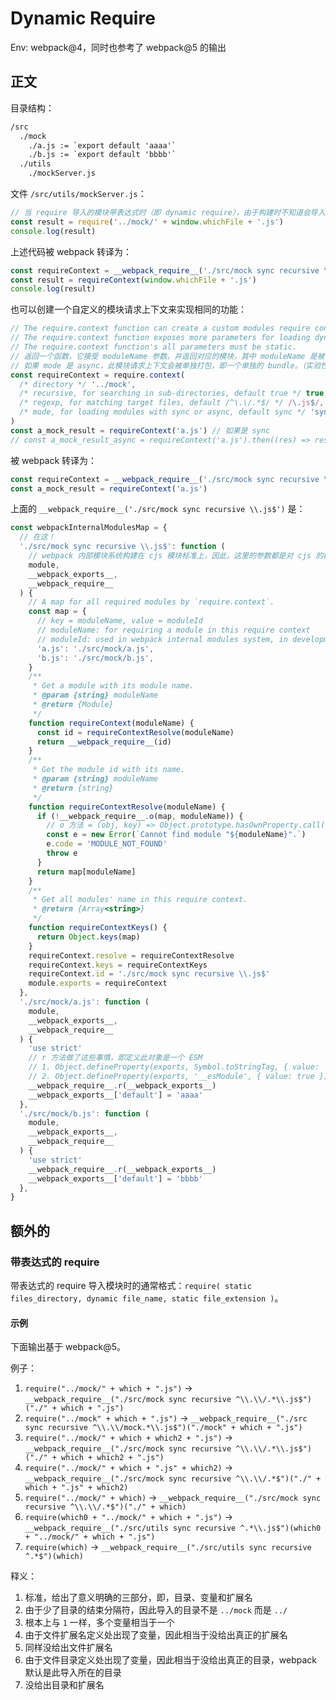 # Dynamic Require

Env: webpack@4，同时也参考了 webpack@5 的输出

## 正文

目录结构：

```txt
/src
  ./mock
    ./a.js := `export default 'aaaa'`
    ./b.js := `export default 'bbbb'`
  ./utils
    ./mockServer.js
```

文件 `/src/utils/mockServer.js`：

```js
// 当 require 导入的模块带表达式时（即 dynamic require），由于构建时不知道会导入的具体模块，因此会创建一个模块请求上下文（包含了所有可能导入的模块，并被打包到此导入所在的 bundle 里）
const result = require('../mock/' + window.whichFile + '.js')
console.log(result)
```

上述代码被 webpack 转译为：

```js
const requireContext = __webpack_require__('./src/mock sync recursive \\.js$')
const result = requireContext(window.whichFile + '.js')
console.log(result)
```

也可以创建一个自定义的模块请求上下文来实现相同的功能：

```js
// The require.context function can create a custom modules require context.
// The require.context function exposes more parameters for loading dynamic modules.
// The require.context function's all parameters must be static.
// 返回一个函数，它接受 moduleName 参数，并返回对应的模块，其中 moduleName 是被 regexp 匹配到的文件的路径。
// 如果 mode 是 async，此模块请求上下文会被单独打包，即一个单独的 bundle。（实验性功能，目前 webpack@5 仍然不支持）
const requireContext = require.context(
  /* directory */ '../mock',
  /* recursive, for searching in sub-directories, default true */ true,
  /* regexp, for matching target files, default /^\.\/.*$/ */ /\.js$/,
  /* mode, for loading modules with sync or async, default sync */ 'sync'
)
const a_mock_result = requireContext('a.js') // 如果是 sync
// const a_mock_result_async = requireContext('a.js').then((res) => res.default) // 如果是 async
```

被 webpack 转译为：

```js
const requireContext = __webpack_require__('./src/mock sync recursive \\.js$')
const a_mock_result = requireContext('a.js')
```

上面的 `__webpack_require__('./src/mock sync recursive \\.js$')` 是：

```js
const webpackInternalModulesMap = {
  // 在这！
  './src/mock sync recursive \\.js$': function (
    // webpack 内部模块系统构建在 cjs 模块标准上，因此，这里的参数都是对 cjs 的模仿
    module,
    __webpack_exports__,
    __webpack_require__
  ) {
    // A map for all required modules by `require.context`.
    const map = {
      // key = moduleName, value = moduleId
      // moduleName: for requiring a module in this require context
      // moduleId: used in webpack internal modules system, in development mode, the id is the module's file path, in production mode, the id is a number for reducing size
      'a.js': './src/mock/a.js',
      'b.js': './src/mock/b.js',
    }
    /**
     * Get a module with its module name.
     * @param {string} moduleName
     * @return {Module}
     */
    function requireContext(moduleName) {
      const id = requireContextResolve(moduleName)
      return __webpack_require__(id)
    }
    /**
     * Get the module id with its name.
     * @param {string} moduleName
     * @return {string}
     */
    function requireContextResolve(moduleName) {
      if (!__webpack_require__.o(map, moduleName)) {
        // o 方法 = (obj, key) => Object.prototype.hasOwnProperty.call(obj, key)
        const e = new Error(`Cannot find module "${moduleName}".`)
        e.code = 'MODULE_NOT_FOUND'
        throw e
      }
      return map[moduleName]
    }
    /**
     * Get all modules' name in this require context.
     * @return {Array<string>}
     */
    function requireContextKeys() {
      return Object.keys(map)
    }
    requireContext.resolve = requireContextResolve
    requireContext.keys = requireContextKeys
    requireContext.id = './src/mock sync recursive \\.js$'
    module.exports = requireContext
  },
  './src/mock/a.js': function (
    module,
    __webpack_exports__,
    __webpack_require__
  ) {
    'use strict'
    // r 方法做了这些事情，即定义此对象是一个 ESM
    // 1. Object.defineProperty(exports, Symbol.toStringTag, { value: 'Module' })
    // 2. Object.defineProperty(exports, '__esModule', { value: true }) // 如果不支持 Symbol.toStringTag
    __webpack_require__.r(__webpack_exports__)
    __webpack_exports__['default'] = 'aaaa'
  },
  './src/mock/b.js': function (
    module,
    __webpack_exports__,
    __webpack_require__
  ) {
    'use strict'
    __webpack_require__.r(__webpack_exports__)
    __webpack_exports__['default'] = 'bbbb'
  },
}
```

## 额外的

### 带表达式的 require

带表达式的 require 导入模块时的通常格式：`require( static files_directory, dynamic file_name, static file_extension )`。

#### 示例

下面输出基于 webpack@5。

例子：

1. `require("../mock/" + which + ".js")` -> `__webpack_require__("./src/mock sync recursive ^\\.\\/.*\\.js$")("./" + which + ".js")`
2. `require("../mock" + which + ".js")` -> `__webpack_require__("./src sync recursive ^\\.\\/mock.*\\.js$")("./mock" + which + ".js")`
3. `require("../mock/" + which + which2 + ".js")` -> `__webpack_require__("./src/mock sync recursive ^\\.\\/.*\\.js$")("./" + which + which2 + ".js")`
4. `require("../mock/" + which + ".js" + which2)` -> `__webpack_require__("./src/mock sync recursive ^\\.\\/.*$")("./" + which + ".js" + which2)`
5. `require("../mock/" + which)` -> `__webpack_require__("./src/mock sync recursive ^\\.\\/.*$")("./" + which)`
6. `require(which0 + "../mock/" + which + ".js")` -> `__webpack_require__("./src/utils sync recursive ^.*\\.js$")(which0 + "../mock/" + which + ".js")`
7. `require(which)` -> `__webpack_require__("./src/utils sync recursive ^.*$")(which)`

释义：

1. 标准，给出了意义明确的三部分，即，目录、变量和扩展名
2. 由于少了目录的结束分隔符，因此导入的目录不是 `../mock` 而是 `../`
3. 根本上与 `1` 一样，多个变量相当于一个
4. 由于文件扩展名定义处出现了变量，因此相当于没给出真正的扩展名
5. 同样没给出文件扩展名
6. 由于文件目录定义处出现了变量，因此相当于没给出真正的目录，webpack 默认是此导入所在的目录
7. 没给出目录和扩展名
